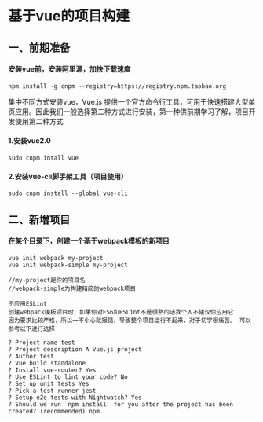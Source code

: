 # 基于vue的项目构建

## 一、前期准备

#### 安装vue前，安装阿里源，加快下载速度

```
npm install -g cnpm --registry=https://registry.npm.taobao.org
```

集中不同方式安装vue，Vue.js 提供一个官方命令行工具，可用于快速搭建大型单页应用。因此我们一般选择第二种方式进行安装，第一种供前期学习了解，项目开发使用第二种方式

#### 1.安装vue2.0

```
sudo cnpm intall vue
```

#### 2.安装vue-cli脚手架工具（项目使用）

```
sudo cnpm install --global vue-cli
```

## 二、新增项目

#### 在某个目录下，创建一个基于webpack模板的新项目

```
vue init webpack my-project
vue init webpack-simple my-project

//my-project是你的项目名
//webpack-simple为构建精简的webpack项目
```

```
不应用ESLint
创建webpack模板项目时，如果你对ES6和ESLint不是很熟的话我个人不建议你应用它
因为要求比较严格，所以一不小心就报错，导致整个项目运行不起来，对于初学很痛苦。 可以参考以下进行选择
```

    ? Project name test
    ? Project description A Vue.js project
    ? Author test
    ? Vue build standalone
    ? Install vue-router? Yes
    ? Use ESLint to lint your code? No
    ? Set up unit tests Yes
    ? Pick a test runner jest
    ? Setup e2e tests with Nightwatch? Yes
    ? Should we run `npm install` for you after the project has been created? (recommended) npm

  






